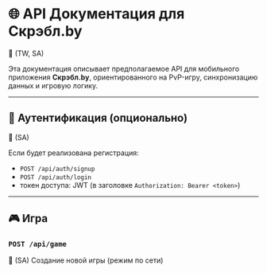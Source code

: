 # 🌐 API Документация для Скрэбл.by  
📌 (TW, SA)

Эта документация описывает предполагаемое API для мобильного приложения **Скрэбл.by**, ориентированного на PvP-игру, синхронизацию данных и игровую логику.

---

## 🔐 Аутентификация (опционально)

📌 (SA)

Если будет реализована регистрация:
- `POST /api/auth/signup`
- `POST /api/auth/login`
- токен доступа: JWT (в заголовке `Authorization: Bearer <token>`)

---

## 🎮 Игра

### `POST /api/game`
📌 (SA) Создание новой игры (режим по сети)
